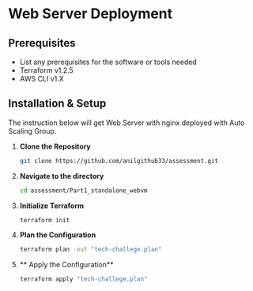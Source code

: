 # Web Server Deployment
## Prerequisites
- List any prerequisites for the software or tools needed
- Terraform v1.2.5
- AWS CLI v1.X
## Installation & Setup

The instruction below will get Web Server with nginx deployed with Auto Scaling Group.

1. **Clone the Repository**

    ```bash
    git clone https://github.com/anilgithub33/assessment.git
    ```

2. **Navigate to the directory**

    ```bash
    cd assessment/Part1_standalone_webvm
    ```

3. **Initialize Terraform**

    ```bash
    terraform init
    ```

4. **Plan the Configuration**

    ```bash
    terraform plan -out "tech-challege.plan"
    ```

5. ** Apply the Configuration**

    ```bash
    terraform apply "tech-challege.plan"
    ```
